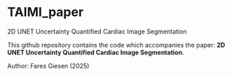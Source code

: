 # TAIMI_paper
2D UNET Uncertainty Quantified Cardiac Image Segmentation

This github repository contains the code which accompanies the paper: **2D UNET Uncertainty Quantified Cardiac Image Segmentation**.

Author: Fares Giesen (2025)
